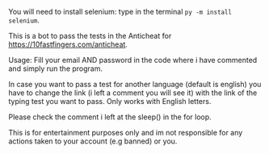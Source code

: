 ﻿You will need to install selenium: type in the terminal ```py -m install selenium```.

This is a bot to pass the tests in the Anticheat for https://10fastfingers.com/anticheat.

Usage: Fill your email AND password in the code where i have commented and simply run the program.

In case you want to pass a test for another language (default is english) you have to change the link (i left a comment you will see it) with the link of the typing test you want to pass.
Only works with English letters.

Please check the comment i left at the sleep() in the for loop.

This is for entertainment purposes only and im not responsible for any actions taken to your account (e.g banned) or you.
 
